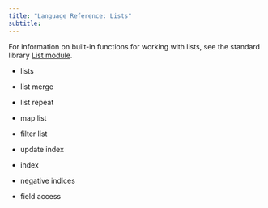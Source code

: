 ```yaml
---
title: "Language Reference: Lists"
subtitle:
---
```


For information on built-in functions for working with lists, see the standard
library [List module](/stdlib/List).

- lists
- list merge
- list repeat
- map list
- filter list
- update index

- index
- negative indices
- field access
